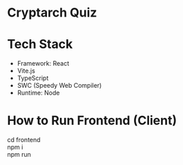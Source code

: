 # Cryptarch Quiz

# Tech Stack

- Framework: React
- Vite.js
- TypeScript
- SWC (Speedy Web Compiler)
- Runtime: Node

# How to Run Frontend (Client)
cd frontend <br>
npm i <br>
npm run <script here> (e.g. dev) <br>
  
# Hot Reloads
If on windows using WSL, you may not be able to utilize hot reloads -- see [this](https://github.com/oven-sh/bun/issues/4335#issuecomment-1694387577) <br>
How to fix: [fix by moving the project to the linux filesystem in WSL](https://github.com/microsoft/WSL/issues/4739#issuecomment-571688826)
